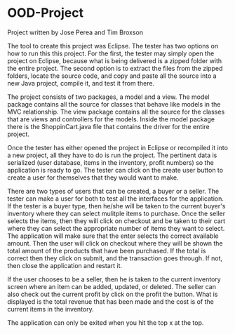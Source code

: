 OOD-Project
===========

Project written by Jose Perea and Tim Broxson


The tool to create this project was Eclipse. The tester has two options on how to run this
this project. For the first, the tester may simply open the project on Eclipse, because what
is being delivered is a zipped folder with the entire project. The second option is to extract
the files from the zipped folders, locate the source code, and copy and paste all the source 
into a new Java project, compile it, and test it from there.

The project consists of two packages, a model and a view. The model package contains all the
source for classes that behave like models in the MVC relationship. The view package contains
all the source for the classes that are views and controllers for the models. Inside the model
package there is the ShoppinCart.java file that contains the driver for the entire project.

Once the tester has either opened the project in Eclipse or recompiled it into a new project,
all they have to do is run the project. The pertinent data is serialized (user database, items
in the inventory, profit numbers) so the application is ready to go. The tester can click on
the create user button to create a user for themselves that they would want to make.

There are two types of users that can be created, a buyer or a seller. The tester can make a
user for both to test all the interfaces for the application. If the tester is a buyer type, then
he/she will be taken to the current buyer's inventory where they can select mulitple items
to purchase. Once the seller selects the items, then they will click on checkout and be taken
to their cart where they can select the appropriate number of items they want to select. The
application will make sure that the enter selects the correct available amount. Then the user
will click on checkout where they will be shown the total amount of the products that have
been purchased. If the total is correct then they click on submit, and the transaction goes through.
If not, then close the application and restart it.

If the user chooses to be a seller, then he is taken to the current inventory screen where
an item can be added, updated, or deleted. The seller can also check out the current profit
by click on the profit the button. What is displayed is the total revenue that has been made
and the cost is of the current items in the inventory.

The application can only be exited when you hit the top x at the top. 
